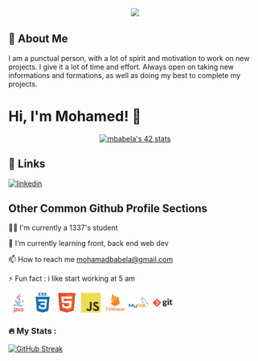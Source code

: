 
<div id="header" align="center">
  <img src="https://i.pinimg.com/originals/26/a0/96/26a09634994b96e38d5bdafd16fa9b75.gif"/>
</div>

## 🚀 About Me
I am a punctual person, with a lot of spirit and motivation to work on new
projects. I give it a lot of time and effort. Always open on taking new
informations and formations, as well as doing my best to complete my
projects.


# Hi, I'm Mohamed! 👋
 <p align="center">
<a href="https://profile.intra.42.fr"><img src="https://badge.mediaplus.ma/red/mbabela" alt="mbabela's 42 stats" /></a>
</p>

## 🔗 Links
[![linkedin](https://img.shields.io/badge/linkedin-0A66C2?style=for-the-badge&logo=linkedin&logoColor=white)](www.linkedin.com/in/mohamadbabela-038b80190)


## Other Common Github Profile Sections
👩‍💻 I'm currently a 1337's student 

🧠 I'm currently learning front, back end web dev

📫 How to reach me <mohamadbabela@gmail.com>

⚡️ Fun fact : i like start working at 5 am 

<div>
  <img src="https://github.com/devicons/devicon/blob/master/icons/java/java-original-wordmark.svg" title="Java" alt="Java" width="40" height="40"/>&nbsp;
  <img src="https://github.com/devicons/devicon/blob/master/icons/css3/css3-plain-wordmark.svg"  title="CSS3" alt="CSS" width="40" height="40"/>&nbsp;
  <img src="https://github.com/devicons/devicon/blob/master/icons/html5/html5-original.svg" title="HTML5" alt="HTML" width="40" height="40"/>&nbsp;
  <img src="https://github.com/devicons/devicon/blob/master/icons/javascript/javascript-original.svg" title="JavaScript" alt="JavaScript" width="40" height="40"/>&nbsp;
  <img src="https://github.com/devicons/devicon/blob/master/icons/firebase/firebase-plain-wordmark.svg" title="Firebase" alt="Firebase" width="40" height="40"/>&nbsp;
  <img src="https://github.com/devicons/devicon/blob/master/icons/mysql/mysql-original-wordmark.svg" title="MySQL"  alt="MySQL" width="40" height="40"/>&nbsp;
  <img src="https://github.com/devicons/devicon/blob/master/icons/git/git-original-wordmark.svg" title="Git" **alt="Git" width="40" height="40"/>
</div>

### :fire: My Stats :
[![GitHub Streak](http://github-readme-streak-stats.herokuapp.com?user=naahio&theme=dark&background=000000)](https://git.io/streak-stats)



